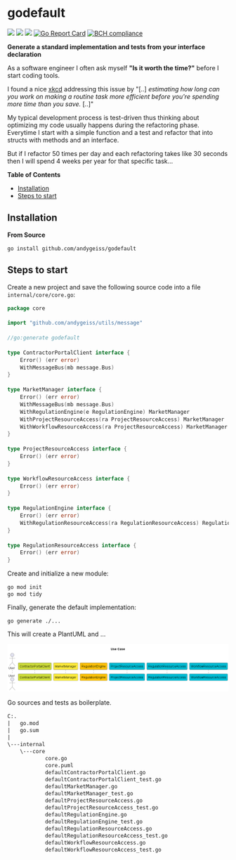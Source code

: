 # godefault

[![](https://img.shields.io/github/license/andygeiss/godefault)](https://github.com/andygeiss/godefault/blob/main/LICENSE)
[![](https://img.shields.io/github/v/release/andygeiss/godefault)](https://github.com/andygeiss/godefault/releases)
[![](https://img.shields.io/github/go-mod/go-version/andygeiss/godefault)](https://github.com/andygeiss/godefault)
[![Go Report Card](https://goreportcard.com/badge/github.com/andygeiss/godefault)](https://goreportcard.com/report/github.com/andygeiss/godefault)
[![BCH compliance](https://bettercodehub.com/edge/badge/andygeiss/godefault?branch=main)](https://bettercodehub.com/)

**Generate a standard implementation and tests from your interface declaration**

As a software engineer I often ask myself **"Is it worth the time?"** before I start coding tools.

I found a nice [xkcd](https://xkcd.com/1205/) addressing this issue by "[..] *estimating how long can you work on making a routine task more efficient before you're spending more time than you save.* [..]"

My typical development process is test-driven thus thinking about optimizing my code usually happens during the refactoring phase.
Everytime I start with a simple function and a test and refactor that into structs with methods and an interface.

But if I refactor 50 times per day and each refactoring takes like 30 seconds then I will spend 4 weeks per year for that specific task...

**Table of Contents**

- [Installation](README.md#installation)
- [Steps to start](README.md#steps-to-start)

## Installation

**From Source**

    go install github.com/andygeiss/godefault

## Steps to start

Create a new project and save the following source code into a file `internal/core/core.go`:
```go
package core

import "github.com/andygeiss/utils/message"

//go:generate godefault

type ContractorPortalClient interface {
	Error() (err error)
	WithMessageBus(mb message.Bus)
}

type MarketManager interface {
	Error() (err error)
	WithMessageBus(mb message.Bus)
	WithRegulationEngine(e RegulationEngine) MarketManager
	WithProjectResourceAccess(ra ProjectResourceAccess) MarketManager
	WithWorkflowResourceAccess(ra ProjectResourceAccess) MarketManager
}

type ProjectResourceAccess interface {
	Error() (err error)
}

type WorkflowResourceAccess interface {
	Error() (err error)
}

type RegulationEngine interface {
	Error() (err error)
	WithRegulationResourceAccess(ra RegulationResourceAccess) RegulationEngine
}

type RegulationResourceAccess interface {
	Error() (err error)
}
```

Create and initialize a new module:

    go mod init
    go mod tidy

Finally, generate the default implementation:

    go generate ./...

This will create a PlantUML and ...

![sequence](sequence.png)

Go sources and tests as boilerplate.

    C:.                                              
    |   go.mod                                       
    |   go.sum                                       
    |                                                
    \---internal                                     
        \---core                                     
                core.go                              
                core.puml                            
                defaultContractorPortalClient.go     
                defaultContractorPortalClient_test.go
                defaultMarketManager.go              
                defaultMarketManager_test.go         
                defaultProjectResourceAccess.go      
                defaultProjectResourceAccess_test.go
                defaultRegulationEngine.go           
                defaultRegulationEngine_test.go
                defaultRegulationResourceAccess.go
                defaultRegulationResourceAccess_test.go
                defaultWorkflowResourceAccess.go
                defaultWorkflowResourceAccess_test.go
